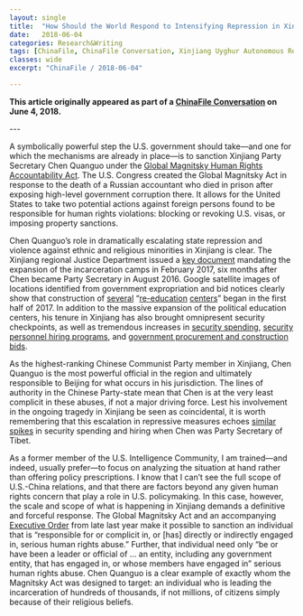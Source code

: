 ```yaml
---
layout: single
title:  "How Should the World Respond to Intensifying Repression in Xinjiang?"
date:   2018-06-04
categories: Research&Writing
tags: [ChinaFile, ChinaFile Conversation, Xinjiang Uyghur Autonomous Region, Uyghurs]
classes: wide
excerpt: "ChinaFile / 2018-06-04"

---
```


**This article originally appeared as part of a [ChinaFile Conversation](http://www.chinafile.com/conversation/how-should-world-respond-intensifying-repression-xinjiang) on June 4, 2018.**



--- <br>

A symbolically powerful step the U.S. government should
 take—and one for which the mechanisms are already in place—is to
sanction Xinjiang Party Secretary Chen Quanguo under the [Global Magnitsky Human Rights Accountability Act](https://www.congress.gov/bill/114th-congress/senate-bill/284/text).
 The U.S. Congress created the Global Magnitsky Act in response to the
death of a Russian accountant who died in prison after exposing
high-level government corruption there. It allows for the United States
to take two potential actions against foreign persons found to be
responsible for human rights violations: blocking or revoking U.S.
visas, or imposing property sanctions.

Chen Quanguo’s role in dramatically escalating state repression and
violence against ethnic and religious minorities in Xinjiang is clear.
The Xinjiang regional Justice Department issued a [key document](http://www.yuli.gov.cn/Government/PublicInfoShow.aspx?ID=27973)
 mandating the expansion of the incarceration camps in February 2017,
six months after Chen became Party Secretary in August 2016. Google
satellite images of locations identified from government expropriation
and bid notices clearly show that construction of [several](https://medium.com/@shawnwzhang/satellite-imagery-of-xinjiang-re-education-camp-%E6%96%B0%E7%96%86%E5%86%8D%E6%95%99%E8%82%B2%E9%9B%86%E4%B8%AD%E8%90%A5%E5%8D%AB%E6%98%9F%E5%9B%BE-96691b1a0d62) “[re-education](https://medium.com/@shawnwzhang/satellite-imagery-of-xinjiang-re-education-camp-%E6%96%B0%E7%96%86%E5%86%8D%E6%95%99%E8%82%B2%E9%9B%86%E4%B8%AD%E8%90%A5%E5%8D%AB%E6%98%9F%E5%9B%BE-2-d6d2ad768977) [centers](https://medium.com/@shawnwzhang/satellite-imagery-of-xinjiang-re-education-camp-3-%E6%96%B0%E7%96%86%E5%86%8D%E6%95%99%E8%82%B2%E9%9B%86%E4%B8%AD%E8%90%A5%E5%8D%AB%E6%98%9F%E5%9B%BE-3-bae61bef8028)”
 began in the first half of 2017. In addition to the massive expansion
of the political education centers, his tenure in Xinjiang has also
brought omnipresent security checkpoints, as well as tremendous
increases in [security spending](https://jamestown.org/program/chinas-domestic-security-spending-analysis-available-data/), [security personnel hiring programs](https://jamestown.org/program/chen-quanguo-the-strongman-behind-beijings-securitization-strategy-in-tibet-and-xinjiang/), and [government procurement and construction bids](https://jamestown.org/program/evidence-for-chinas-political-re-education-campaign-in-xinjiang/).

As the highest-ranking Chinese Communist Party member in Xinjiang,
Chen Quanguo is the most powerful official in the region and ultimately
responsible to Beijing for what occurs in his jurisdiction. The lines of
 authority in the Chinese Party-state mean that Chen is at the very
least complicit in these abuses, if not a major driving force. Lest his
involvement in the ongoing tragedy in Xinjiang be seen as coincidental,
it is worth remembering that this escalation in repressive measures
echoes [similar spikes](https://jamestown.org/program/chen-quanguo-the-strongman-behind-beijings-securitization-strategy-in-tibet-and-xinjiang/) in security spending and hiring when Chen was Party Secretary of Tibet.

As a former member of the U.S. Intelligence Community, I am
trained—and indeed, usually prefer—to focus on analyzing the situation
at hand rather than offering policy prescriptions. I know that I can’t
see the full scope of U.S.-China relations, and that there are factors
beyond any given human rights concern that play a role in U.S.
policymaking. In this case, however, the scale and scope of what is
happening in Xinjiang demands a definitive and forceful response. The
Global Magnitsky Act and an accompanying [Executive Order](https://www.treasury.gov/resource-center/sanctions/Programs/Documents/glomag_eo.pdf)
 from late last year make it possible to sanction an individual that is
“responsible for or complicit in, or [has] directly or indirectly
engaged in, serious human rights abuse.” Further, that individual need
only “be or have been a leader or official of &hellip; an entity, including
 any government entity, that has engaged in, or whose members have
engaged in” serious human rights abuse. Chen Quanguo is a clear example
of exactly whom the Magnitsky Act was designed to target: an individual
who is leading the incarceration of hundreds of thousands, if not
millions, of citizens simply because of their religious beliefs.

